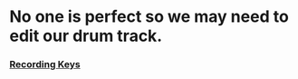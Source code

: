 # No one is perfect so we may need to edit our drum track. 

### [Recording Keys](/Recording_Keys.md)
